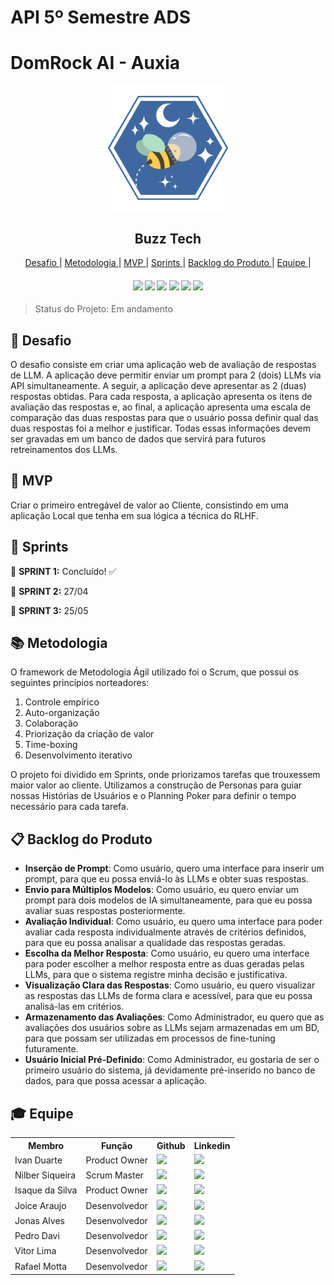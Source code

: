 # API 5º Semestre ADS 
# DomRock AI - Auxia

<p align="center">
      <img src="Documentação/Img/logo-BuzzTech.png" alt="logo da Buzz Tech" width="200">
      <h2 align="center"> Buzz Tech</h2>
</p>

<p align="center">
  <a href ="#desafio"> Desafio </a>  |   
  <a href ="#metodologia"> Metodologia </a>  |
  <a href ="#mvp"> MVP </a>  |
  <a href ="#sprint"> Sprints </a>  |
  <a href ="#backlog"> Backlog do Produto </a>  | 
  <a href ="#equipe"> Equipe </a> |
</p>

<h4 align="center">
 <a href="https://www.figma.com/"><img src="https://img.shields.io/badge/Figma-F24E1E?style=for-the-badge&logo=figma&logoColor=white"/></a>
 <a href="https://github.com/"><img src="https://img.shields.io/badge/github-%23121011.svg?style=for-the-badge&logo=github&logoColor=white"/></a>
 <a href="https://fastapi.tiangolo.com/"><img src="https://img.shields.io/badge/FastAPI-009688?style=for-the-badge&logo=fastapi&logoColor=white"/></a>
 <a href="https://www.atlassian.com/software/jira"><img src="https://img.shields.io/badge/Jira-0052CC?style=for-the-badge&logo=jira&logoColor=white"/></a>
 <a href="https://vuejs.org/"><img src="https://img.shields.io/badge/Vue.js-35495E?style=for-the-badge&logo=vue.js&logoColor=4FC08D"/></a>
 <a href="https://miro.com/"><img src="https://img.shields.io/badge/Miro-1A1A1A?style=for-the-badge&logo=miro&logoColor=white"/></a>
</h4>

> Status do Projeto: Em andamento

## :medal_sports: Desafio <a id="desafio"></a>

O desafio consiste em criar uma aplicação web de avaliação de respostas de LLM. A aplicação deve permitir enviar um prompt para 2 (dois) LLMs via API simultaneamente. A seguir, a aplicação deve apresentar as 2 (duas) respostas obtidas. Para cada resposta, a aplicação apresenta os itens de avaliação das respostas e, ao final, a aplicação apresenta uma escala de comparação das duas respostas para que o usuário possa definir qual das duas respostas foi a melhor e justificar. Todas essas informações devem ser gravadas em um banco de dados que servirá para futuros retreinamentos dos LLMs.

## 🚀 MVP <a id="mvp"></a>

Criar o primeiro entregável de valor ao Cliente, consistindo em uma aplicação Local que tenha em sua lógica a técnica do RLHF.

## 📅 Sprints <a id="sprint"></a>

🔖 **SPRINT 1:** Concluído! ✅

🔖 **SPRINT 2:** 27/04

🔖 **SPRINT 3:** 25/05

## :books: Metodologia <a id="metodologia"></a>

O framework de Metodologia Ágil utilizado foi o Scrum, que possui os seguintes princípios norteadores:

1. Controle empírico
2. Auto-organização
3. Colaboração
4. Priorização da criação de valor
5. Time-boxing
6. Desenvolvimento iterativo

O projeto foi dividido em Sprints, onde priorizamos tarefas que trouxessem maior valor ao cliente. Utilizamos a construção de Personas para guiar nossas Histórias de Usuários e o Planning Poker para definir o tempo necessário para cada tarefa.

## 📋 Backlog do Produto <a id="backlog"></a>

- **Inserção de Prompt**: Como usuário, quero uma interface para inserir um prompt, para que eu possa enviá-lo às LLMs e obter suas respostas.
- **Envio para Múltiplos Modelos**: Como usuário, eu quero enviar um prompt para dois modelos de IA simultaneamente, para que eu possa avaliar suas respostas posteriormente.
- **Avaliação Individual**: Como usuário, eu quero uma interface para poder avaliar cada resposta individualmente através de critérios definidos, para que eu possa analisar a qualidade das respostas geradas.
- **Escolha da Melhor Resposta**: Como usuário, eu quero uma interface para poder escolher a melhor resposta entre as duas geradas pelas LLMs, para que o sistema registre minha decisão e justificativa.
- **Visualização Clara das Respostas**: Como usuário, eu quero visualizar as respostas das LLMs de forma clara e acessível, para que eu possa analisá-las em critérios.
- **Armazenamento das Avaliações**: Como Administrador, eu quero que as avaliações dos usuários sobre as LLMs sejam armazenadas em um BD, para que possam ser utilizadas em processos de fine-tuning futuramente.
- **Usuário Inicial Pré-Definido**: Como Administrador, eu gostaria de ser o primeiro usuário do sistema, já devidamente pré-inserido no banco de dados, para que possa acessar a aplicação.

## :mortar_board: Equipe <a id="equipe"></a>

<div align="center">
  <table>
    <tr>
      <th>Membro</th>
      <th>Função</th>
      <th>Github</th>
      <th>Linkedin</th>
    </tr>
    <tr>
      <td>Ivan Duarte</td>
      <td>Product Owner</td>
      <td><a href="https://github.com/Ivan-Duarte"><img src="https://img.shields.io/badge/GitHub-100000?style=for-the-badge&logo=github&logoColor=white"></a></td>
      <td><a href="https://www.linkedin.com/in/ivan-duarte-982532217"><img src="https://img.shields.io/badge/LinkedIn-0077B5?style=for-the-badge&logo=linkedin&logoColor=white"></a></td>
    </tr>
    <tr>
      <td>Nilber Siqueira</td>
      <td>Scrum Master</td>
      <td><a href="https://github.com/NilberSiqueira"><img src="https://img.shields.io/badge/GitHub-100000?style=for-the-badge&logo=github&logoColor=white"></a></td>
      <td><a href="https://www.linkedin.com/in/nilber-siqueira-b3404a176"><img src="https://img.shields.io/badge/LinkedIn-0077B5?style=for-the-badge&logo=linkedin&logoColor=white"></a></td>
    </tr>
    <tr>
      <td>Isaque da Silva</td>
      <td>Product Owner</td>
      <td><a href="https://github.com/KhovetS2"><img src="https://img.shields.io/badge/GitHub-100000?style=for-the-badge&logo=github&logoColor=white"></a></td>
      <td><a href="https://www.linkedin.com/in/isaque-elis-da-silva-2a4087226/"><img src="https://img.shields.io/badge/LinkedIn-0077B5?style=for-the-badge&logo=linkedin&logoColor=white"></a></td>
    </tr>
    <tr>
      <td>Joice Araujo</td>
      <td>Desenvolvedor</td>
      <td><a href="https://github.com/Joice-Araujo"><img src="https://img.shields.io/badge/GitHub-100000?style=for-the-badge&logo=github&logoColor=white"></a></td>
      <td><a href="https://www.linkedin.com/in/joice-aparecida-581226250/"><img src="https://img.shields.io/badge/LinkedIn-0077B5?style=for-the-badge&logo=linkedin&logoColor=white"></a></td>
    </tr>
    <tr>
      <td>Jonas Alves</td>
      <td>Desenvolvedor</td>
      <td><a href="https://github.com/dodekafonos"><img src="https://img.shields.io/badge/GitHub-100000?style=for-the-badge&logo=github&logoColor=white"></a></td>
      <td><a href="http://linkedin.com/in/jonas-alves"><img src="https://img.shields.io/badge/LinkedIn-0077B5?style=for-the-badge&logo=linkedin&logoColor=white"></a></td>
    </tr>
    <tr>
      <td>Pedro Davi</td>
      <td>Desenvolvedor</td>
      <td><a href="https://github.com/PedrohDavi"><img src="https://img.shields.io/badge/GitHub-100000?style=for-the-badge&logo=github&logoColor=white"></a></td>
      <td><a href="https://www.linkedin.com/in/pedro-davi-jobs/"><img src="https://img.shields.io/badge/LinkedIn-0077B5?style=for-the-badge&logo=linkedin&logoColor=white"></a></td>
    </tr>
    <tr>
      <td>Vitor Lima</td>
      <td>Desenvolvedor</td>
      <td><a href="https://github.com/lima2206"><img src="https://img.shields.io/badge/GitHub-100000?style=for-the-badge&logo=github&logoColor=white"></a></td>
      <td><a href="https://www.linkedin.com/in/vitor-spricigo-lima-84a377184"><img src="https://img.shields.io/badge/LinkedIn-0077B5?style=for-the-badge&logo=linkedin&logoColor=white"></a></td>
    </tr>
    <tr>
      <td>Rafael Motta</td>
      <td>Desenvolvedor</td>
      <td><a href="https://github.com/Rafael-Motta"><img src="https://img.shields.io/badge/GitHub-100000?style=for-the-badge&logo=github&logoColor=white"></a></td>
      <td><a href="https://www.linkedin.com/in/rafaelmotta97"><img src="https://img.shields.io/badge/LinkedIn-0077B5?style=for-the-badge&logo=linkedin&logoColor=white"></a></td>
    </tr>
  </table>
</div>
